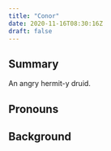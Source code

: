 ```yaml
---
title: "Conor"
date: 2020-11-16T08:30:16Z
draft: false
---
```


## Summary
An angry hermit-y druid.

## Pronouns

## Background
